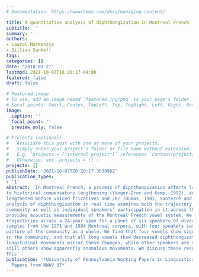 ```yaml
---
# Documentation: https://wowchemy.com/docs/managing-content/

title: A quantitative analysis of diphthongization in Montreal French
subtitle: ''
summary: ''
authors:
- Laurel MacKenzie
- Gillian Sankoff
tags:
categories: []
date: '2010-03-21'
lastmod: 2021-10-07T16:20:17-04:00
featured: false
draft: false

# Featured image
# To use, add an image named `featured.jpg/png` to your page's folder.
# Focal points: Smart, Center, TopLeft, Top, TopRight, Left, Right, BottomLeft, Bottom, BottomRight.
image:
  caption: ''
  focal_point: ''
  preview_only: false

# Projects (optional).
#   Associate this post with one or more of your projects.
#   Simply enter your project's folder or file name without extension.
#   E.g. `projects = ["internal-project"]` references `content/project/deep-learning/index.md`.
#   Otherwise, set `projects = []`.
projects: []
publishDate: '2021-10-07T20:20:17.363096Z'
publication_types:
- '1'
abstract: 'In Montreal French, a process of diphthongization affects long vowels: those that are inherently long due
to historical compensatory lengthening (Yaeger-Dror and Kemp, 1992), and those that are allophonically
lengthened before voiced fricatives and /R/ (Dumas, 1981; Santerre and Millo, 1978). Our quantitative
analysis of diphthongization in real time examines both the trajectory of this change through the
community as well as individual speakers’ participation in it across their lifespans. Our study also
provides acoustic measurements of the Montreal French vowel system. We tracked individuals’ vowel
trajectories across a 24-year span for a panel of six speakers of diverse social classes. Matched trend
samples from the 1971 and 1984 Montreal corpora, with four speakers sampled per year, provide a
picture of the community as a whole. We find that four vowels show significant lowering and/or backing
in the community, and that all long vowels show decreased diphthongization. Some panel speakers’
longitudinal movements mirror these changes, while other speakers are stable across their lifespans and
still others show apparently anomalous movements. We discuss these results and their interpretation.
This'
publication: '*University of Pennsylvania Working Papers in Linguistics 15.2: Selected
  Papers from NWAV 37*'
---
```

